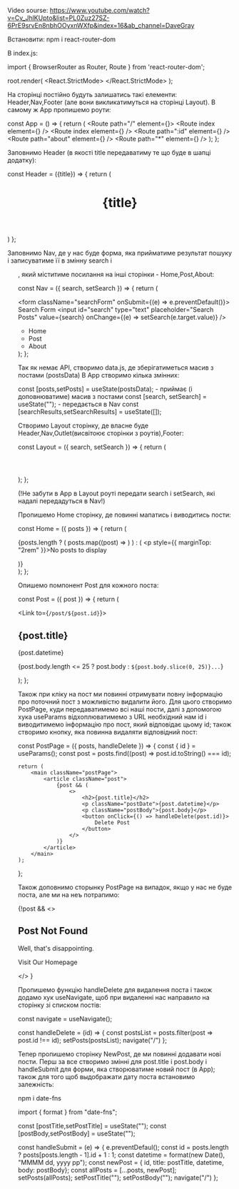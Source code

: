 Video sourse:
    https://www.youtube.com/watch?v=Cv_JhlKUpto&list=PL0Zuz27SZ-6PrE9srvEn8nbhOOyxnWXfp&index=16&ab_channel=DaveGray

Встановити:
    npm i react-router-dom

В index.js:

import { BrowserRouter as Router, Route } from 'react-router-dom';

root.render(
<React.StrictMode>
    <Router>
    <Route path='/' component={App}/>
    </Router>
</React.StrictMode>
);

На сторінці постійно будуть залишатись такі елементи: Header,Nav,Footer (але вони викликатимуться на сторінці Layout).
В самому ж Арр пропишемо роути:

const App = () => {
    return (
        <Routes>
            <Route path="/" element={<Layout />}>
                <Route index element={<Home />} />
                <Route path="post">
                    <Route index element={<NewPost />} />
                    <Route path=":id" element={<PostPage />} />
                </Route>
            </Route>
            <Route path="about" element={<About />} />
            <Route path="*" element={<Missing />} />
        </Routes>
    );
};

Заповнимо Header (в якості title передаватиму те що буде в шапці додатку):

const Header = ({title}) => {
  return (
    <header className="Header">
        <h1>{title}</h1>
    </header>
  )
};

Заповнимо Nav, де у нас буде форма, яка прийматиме результат пошуку і записуватиме її в змінну search i <ul>, який
міститиме посилання на інші сторінки - Home,Post,About:

const Nav = ({ search, setSearch }) => {
    return (
        <nav className="Nav">
            <form className="searchForm" onSubmit={(e) => e.preventDefault()}>
                <label htmlFor="search">Search Form</label>
                <input
                    id="search"
                    type="text"
                    placeholder="Search Posts"
                    value={search}
                    onChange={(e) => setSearch(e.target.value)}
                />
            </form>
            <ul>
              <li to="/">Home</li>
              <li to="post">Post</li>
              <li to="about">About</li>
            </ul>
        </nav>
    );
};

Так як немає АРІ, створимо data.js, де зберігатиметься масив з постами (postsData)
В Арр створимо кілька змінних:

  const [posts,setPosts] = useState(postsData); - приймає (і доповнюватиме) масив з постами
  const [search, setSearch] = useState(""); - передається в Nav
  const [searchResults,setSearchResults] = useState([]);

Створимо Layout сторінку, де власне буде Header,Nav,Outlet(висвітоює сторінки з роутів),Footer:

const Layout = ({ search, setSearch }) => {
    return (
        <div className="App">
            <Header title="React JS Blog" />
            <Nav search={search} setSearch={setSearch} />
            <Outlet />
            <Footer />
        </div>
    );
};

(!Не забути в Арр в Layout роуті передати search і setSearch, які надалі передадуться в Nav!)

Пропишемо Home сторінку, де повинні мапатись і виводитись пости:

const Home = ({ posts }) => {
    return (
        <main className="Home">
            {posts.length ? (
                posts.map((post) => <Post key={post.id} post={post} />)
            ) : (
                <p style={{ marginTop: "2rem" }}>No posts to display</p>
            )}
        </main>
    );
};

Опишемо помпонент Post для кожного поста:

const Post = ({ post }) => {
    return (
        <article className="post">
            <Link to={`/post/${post.id}`}>
                <h2>{post.title}</h2>
                <p className="postDate">{post.datetime}</p>
            </Link>
            <p className="postBody">
                {post.body.length <= 25
                    ? post.body
                    : `${post.body.slice(0, 25)}...`}
            </p>
        </article>
    );
};

Також при кліку на пост ми повинні отримувати повну інформацію про поточний пост з можливістю видалити його. Для цього 
створимо PostPage, куди передаватимемо всі наші пости, далі з допомогою хука useParams відхоплюватимемо з URL необхідний нам id і виводитимемо інформацію про пост, який відповідає цьому id; також створимо кнопку, яка повинна видаляти відповідний пост:

const PostPage = ({ posts, handleDelete }) => {
    const { id } = useParams();
    const post = posts.find((post) => post.id.toString() === id);

    return (
        <main className="postPage">
            <article className="post">
                {post && (
                    <>
                        <h2>{post.title}</h2>
                        <p className="postDate">{post.datetime}</p>
                        <p className="postBody">{post.body}</p>
                        <button onClick={() => handleDelete(post.id)}>
                            Delete Post
                        </button>
                    </>
                )}
            </article>
        </main>
    );
};

Також доповнимо сторынку PostPage на випадок, якщо у нас не буде поста, але ми на неъ потрапимо:

{!post &&
     <>
        <h2>Post Not Found</h2>
        <p>Well, that's disappointing.</p>
        <p>
            <Link to='/'>Visit Our Homepage</Link>
        </p>
    </>
}

Пропишемо функцію handleDelete для видалення поста і також додамо хук useNavigate, щоб при видаленні нас направило на сторінку зі списком постів:

const navigate = useNavigate();

const handleDelete = (id) => {
    const postsList = posts.filter(post => post.id !== id);
    setPosts(postsList);
    navigate("/")
};

Тепер пропишемо сторінку NewPost, де ми повинні додавати нові пости. Перш за все створимо змінні для post.title i post.body і handleSubmit для форми, яка створюватиме новий пост (в Арр); також для того щоб выдображати дату поста встановимо залежність: 

npm i date-fns

import { format } from "date-fns";

const [postTitle,setPostTitle] = useState("");
const [postBody,setPostBody] = useState("");

const handleSubmit = (e) => {
  e.preventDefaul();
  const id = posts.length ? posts[posts.length - 1].id + 1 : 1;
  const datetime = format(new Date(), "MMMM dd, yyyy pp");
  const newPost = { id, title: postTitle, datetime, body: postBody};
  const allPosts = [...posts, newPost];
  setPosts(allPosts);
  setPostTitle("");
  setPostBody("");
  navigate("/") 
};










